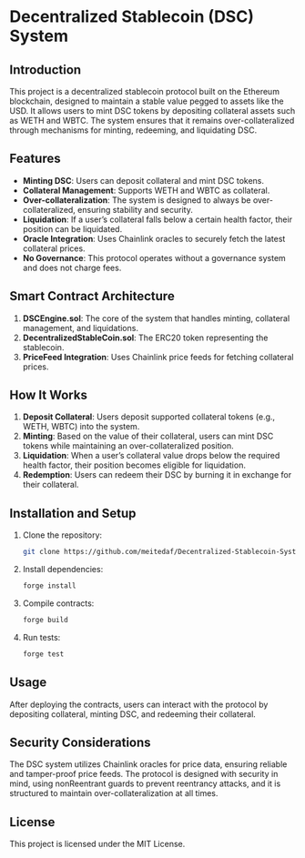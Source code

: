 # Decentralized Stablecoin (DSC) System

## Introduction

This project is a decentralized stablecoin protocol built on the Ethereum blockchain, designed to maintain a stable value pegged to assets like the USD. It allows users to mint DSC tokens by depositing collateral assets such as WETH and WBTC. The system ensures that it remains over-collateralized through mechanisms for minting, redeeming, and liquidating DSC.

## Features

- **Minting DSC**: Users can deposit collateral and mint DSC tokens.
- **Collateral Management**: Supports WETH and WBTC as collateral.
- **Over-collateralization**: The system is designed to always be over-collateralized, ensuring stability and security.
- **Liquidation**: If a user’s collateral falls below a certain health factor, their position can be liquidated.
- **Oracle Integration**: Uses Chainlink oracles to securely fetch the latest collateral prices.
- **No Governance**: This protocol operates without a governance system and does not charge fees.

## Smart Contract Architecture

1. **DSCEngine.sol**: The core of the system that handles minting, collateral management, and liquidations.
2. **DecentralizedStableCoin.sol**: The ERC20 token representing the stablecoin.
3. **PriceFeed Integration**: Uses Chainlink price feeds for fetching collateral prices.

## How It Works

1. **Deposit Collateral**: Users deposit supported collateral tokens (e.g., WETH, WBTC) into the system.
2. **Minting**: Based on the value of their collateral, users can mint DSC tokens while maintaining an over-collateralized position.
3. **Liquidation**: When a user’s collateral value drops below the required health factor, their position becomes eligible for liquidation.
4. **Redemption**: Users can redeem their DSC by burning it in exchange for their collateral.

## Installation and Setup

1. Clone the repository:
   ```bash
   git clone https://github.com/meitedaf/Decentralized-Stablecoin-System.git
   ```
2. Install dependencies:
   ```bash
   forge install
   ```
3. Compile contracts:
   ```bash
   forge build
   ```
4. Run tests:
   ```bash
   forge test
   ```

## Usage

After deploying the contracts, users can interact with the protocol by depositing collateral, minting DSC, and redeeming their collateral.

## Security Considerations

The DSC system utilizes Chainlink oracles for price data, ensuring reliable and tamper-proof price feeds. The protocol is designed with security in mind, using nonReentrant guards to prevent reentrancy attacks, and it is structured to maintain over-collateralization at all times.

## License

This project is licensed under the MIT License.
